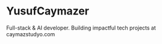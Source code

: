 # YusufCaymazer
Full-stack &amp; AI developer. Building impactful tech projects at caymazstudyo.com

